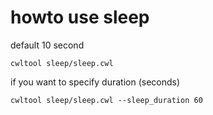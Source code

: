 # howto use sleep

default 10 second

```console
cwltool sleep/sleep.cwl
```

if you want to specify duration (seconds)

```console
cwltool sleep/sleep.cwl --sleep_duration 60
```
